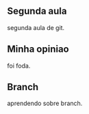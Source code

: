 ## Segunda aula
segunda aula de git.

## Minha opiniao
foi foda.

## Branch
aprendendo sobre branch.